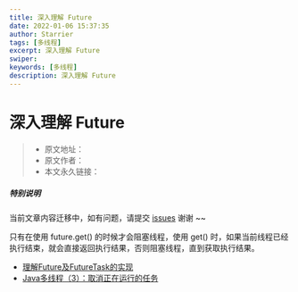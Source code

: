 ```yaml
---
title: 深入理解 Future
date: 2022-01-06 15:37:35
author: Starrier
tags: [多线程]
excerpt: 深入理解 Future
swiper:
keywords: [多线程]
description: 深入理解 Future
---
```


# 深入理解 Future

> * 原文地址：[]()
> * 原文作者：[]()
> * 本文永久链接：[]()

##### **特别说明**

当前文章内容迁移中，如有问题，请提交 [issues](https://github.com/Starrier/starrier.github.io/issues) 谢谢 ~~

只有在使用 future.get() 的时候才会阻塞线程，使用 get() 时，如果当前线程已经执行结束，就会直接返回执行结果，否则阻塞线程，直到获取执行结果。




- [理解Future及FutureTask的实现](https://cloud.tencent.com/developer/article/1680378)
- [Java多线程（3）：取消正在运行的任务](https://segmentfault.com/a/1190000007961347)
